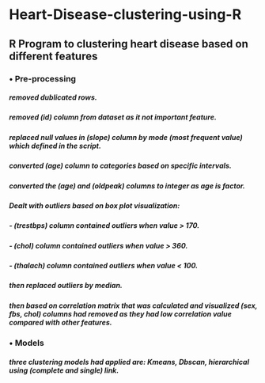 # Heart-Disease-clustering-using-R
## R Program to clustering heart disease based on different features

### • Pre-processing
##### removed dublicated rows.
##### removed (id) column from dataset as it not important feature.
##### replaced null values in (slope) column by mode (most frequent value) which defined in the script.
##### converted (age) column to categories based on specific intervals.
##### converted the (age) and (oldpeak) columns to integer as age is factor.
##### Dealt with outliers based on box plot visualization:
##### - (trestbps) column contained outliers when value > 170.
##### - (chol) column contained outliers when value > 360.
##### - (thalach) column contained outliers when value < 100.
##### then replaced outliers by median.

##### then based on correlation matrix that was calculated and visualized (sex, fbs, chol) columns had removed as they had low correlation value compared with other features.

### • Models
##### three clustering models had applied are: Kmeans, Dbscan, hierarchical using (complete and single) link.
